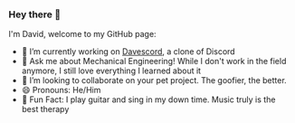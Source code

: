 ### Hey there 👋

I'm David, welcome to my GitHub page:

- 🔭 I’m currently working on [Davescord](https://github.com/dtannyc1/Davescord), a clone of Discord
- 💬 Ask me about Mechanical Engineering! While I don't work in the field anymore, I still love everything I learned about it
- 👯 I’m looking to collaborate on your pet project. The goofier, the better.
- 😄 Pronouns: He/Him
- 🎸 Fun Fact: I play guitar and sing in my down time. Music truly is the best therapy

  
<!--
**dtannyc1/dtannyc1** is a ✨ _special_ ✨ repository because its `README.md` (this file) appears on your GitHub profile.

Here are some ideas to get you started:


- 🌱 I’m currently learning ...
- 👯 I’m looking to collaborate on ...
- 🤔 I’m looking for help with ...

- 📫 How to reach me: ...
- 😄 Pronouns: ...
- ⚡ Fun fact: ...
-->

